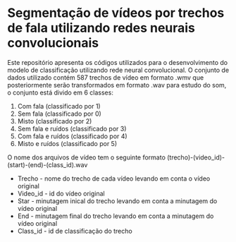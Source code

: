# Segmentação de vídeos por trechos de fala utilizando redes neurais convolucionais

Este repositório apresenta os códigos utilizados para o desenvolvimento do modelo de classificação utilizando rede neural convolucional. O conjunto de dados utilizado contém 587 trechos de vídeo em formato .wmv que posteriormente serão transformados em formato .wav para estudo do som, o conjunto está divido em 6 classes:
  1. Com fala (classificado por 1)
  2. Sem fala (classificado por 0)
  3. Misto (classificado por 2)
  4. Sem fala e ruídos (classificado por 3)
  5. Com fala e ruídos (classificado por 4)
  6. Misto e ruídos (classificado por 5) 

O nome dos arquivos de vídeo tem o seguinte formato (trecho)-(video_id)-(start)-(end)-(class_id).wav

*   Trecho - nome do trecho de cada vídeo levando em conta o vídeo original
*   Video_id - id do vídeo original
*   Star - minutagem inical do trecho levando em conta a minutagem do vídeo original
*   End - minutagem final do trecho levando em conta a minutagem do vídeo original
*   Class_id - id de classificação do trecho
